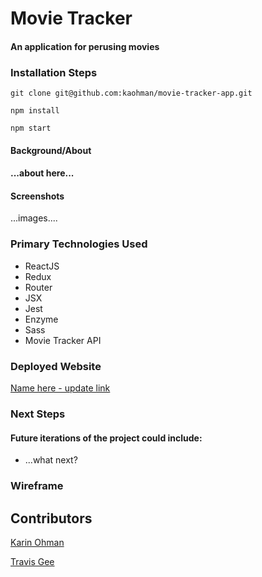 # Movie Tracker

#### An application for perusing movies

### Installation Steps

```git clone git@github.com:kaohman/movie-tracker-app.git```

```npm install```

```npm start```

#### Background/About

#### ...about here...

#### Screenshots
...images....

### Primary Technologies Used

- ReactJS
- Redux
- Router
- JSX
- Jest
- Enzyme
- Sass
- Movie Tracker API

### Deployed Website
[Name here - update link]()

### Next Steps
#### Future iterations of the project could include:

- ...what next?

### Wireframe

## Contributors
[Karin Ohman](https://github.com/kaohman)

[Travis Gee](https://github.com/geet084)
